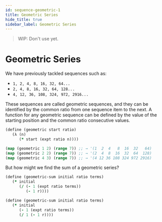 ```yaml
---
id: sequence-geometric-1
title: Geometric Series
hide_title: true
sidebar_label: Geometric Series
---
```


> WIP: Don't use yet.

# Geometric Series

We have previously tackled sequences such as:

 * `1, 2, 4, 8, 16, 32, 64...`
 * `2, 4, 8, 16, 32, 64, 128...`
 * `4, 12, 36, 108, 324, 972, 2916...`

These sequences are called geometric sequences, and they can be identified by
the common ratio from one sequence item to the next. A function for any 
geometric sequence can be defined by the value of the starting position and the 
common ratio consecutive values.

``` clojure
(define (geometric start ratio)
   (λ (n) 
      (* start (expt ratio n))))

(map (geometric 1 2) (range 7)) ;; → '(1  2  4   8  16  32   64)
(map (geometric 2 2) (range 7)) ;; → '(2  4  8  16  32  64  128)
(map (geometric 4 3) (range 7)) ;; → '(4 12 36 108 324 972 2916)
```

But how might we find the sum of a geometric series?

``` clojure
(define (geometric-sum initial ratio terms)
   (* initial 
      (/ (- 1 (expt ratio terms)) 
         (- 1 r))))

(define (geometric-sum initial ratio terms)
   (* initial 
      (- 1 (expt ratio terms)) 
      (/ 1 (- 1 r))))
```